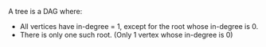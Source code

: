 A tree is a DAG where:
 - All vertices have in-degree = 1, except for the root whose in-degree is 0.
 - There is only one such root. (Only 1 vertex whose in-degree is 0)
